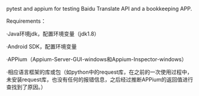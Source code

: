 pytest and appium for testing Baidu Translate API and a bookkeeping APP.

Requirements：

·Java环境jdk，配置环境变量（jdk1.8）

·Android SDK，配置环境变量

·APPium（Appium-Server-GUI-windows和Appium-Inspector-windows）

·相应语言框架的库或包（如python中的request库，在之前的一次使用过程中，未安装request库，也没有任何的报错信息，之后经过推断APPium的返回值进行查找到了原因。）
